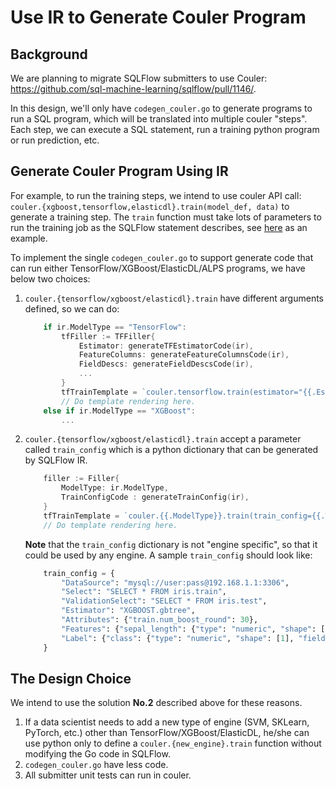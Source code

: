 # Use IR to Generate Couler Program

## Background

We are planning to migrate SQLFlow submitters to use Couler: https://github.com/sql-machine-learning/sqlflow/pull/1146/.

In this design, we'll only have `codegen_couler.go` to generate programs to run a SQL program, which will be translated into multiple couler "steps". Each step, we can execute a SQL statement, run a training python program or run prediction, etc.

## Generate Couler Program Using IR

For example, to run the training steps, we intend to use couler API call: `couler.{xgboost,tensorflow,elasticdl}.train(model_def, data)` to generate a training step. The `train` function must take lots of parameters to run the training job as the SQLFlow statement describes, see [here](https://github.com/sql-machine-learning/sqlflow/blob/develop/python/runtime/tensorflow/train.py#L52) as an example.

To implement the single `codegen_couler.go` to support generate code that can run either TensorFlow/XGBoost/ElasticDL/ALPS programs, we have below two choices:

1. `couler.{tensorflow/xgboost/elasticdl}.train` have different arguments defined, so we can do:

    ```go
        if ir.ModelType == "TensorFlow":
            tfFiller := TFFiller{
                Estimator: generateTFEstimatorCode(ir),
                FeatureColumns: generateFeatureColumnsCode(ir),
                FieldDescs: generateFieldDescsCode(ir),
                ...
            }
            tfTrainTemplate = `couler.tensorflow.train(estimator="{{.Estimator}}", FeatureColumns="""{{.FeatureColumns}}""", FieldDescs={{.FieldDescs}})`
            // Do template rendering here.
        else if ir.ModelType == "XGBoost":
            ...
    ```
2. `couler.{tensorflow/xgboost/elasticdl}.train` accept a parameter called `train_config` which is a python dictionary that can be generated by SQLFlow IR.

    ```go
        filler := Filler{
            ModelType: ir.ModelType,
            TrainConfigCode : generateTrainConfig(ir),
        }
        tfTrainTemplate = `couler.{{.ModelType}}.train(train_config={{.TrainConfigCode}})`
        // Do template rendering here.
    ```
    **Note** that the `train_config` dictionary is not "engine specific", so that it could be used by any engine. A sample `train_config` should look like:

    ```python
        train_config = {
            "DataSource": "mysql://user:pass@192.168.1.1:3306",
            "Select": "SELECT * FROM iris.train",
            "ValidationSelect": "SELECT * FROM iris.test",
            "Estimator": "XGBOOST.gbtree",
            "Attributes": {"train.num_boost_round": 30},
            "Features": {"sepal_length": {"type": "numeric", "shape": [1], "field_meta":{"name":"sepal_length", "dtype": "float32", "delimiter": "", "is_sparse": False}}...},
            "Label": {"class": {"type": "numeric", "shape": [1], "field_meta": ...}}
        }
    ```

## The Design Choice

We intend to use the solution **No.2** described above for these reasons.

1. If a data scientist needs to add a new type of engine (SVM, SKLearn, PyTorch, etc.) other than TensorFlow/XGBoost/ElasticDL, he/she can use python only to define a `couler.{new_engine}.train` function without modifying the Go code in SQLFlow.
1. `codegen_couler.go` have less code.
1. All submitter unit tests can run in couler.
